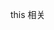 <!--
 * @Author: SHUO
 * @Date: 2022-06-09 20:13:06
 * @LastEditors: SHUO
 * @LastEditTime: 2022-06-09 20:13:09
 * @FilePath: /doc/docs/front-end/JavaScript/this.md
 * @Description:
 *
-->

this 相关
